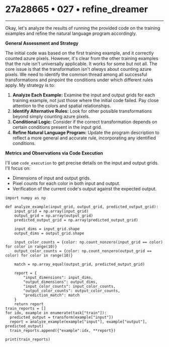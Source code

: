 # 27a28665 • 027 • refine_dreamer

---
Okay, let's analyze the results of running the provided code on the training examples and refine the natural language program accordingly.

**General Assessment and Strategy**

The initial code was based on the first training example, and it correctly counted azure pixels. However, it's clear from the other training examples that the rule isn't universally applicable. It works for some but not all. The core issue is that the transformation isn't *always* about counting azure pixels. We need to identify the common thread among all successful transformations and pinpoint the conditions under which different rules apply. My strategy is to:

1.  **Analyze Each Example:** Examine the input and output grids for each training example, not just those where the initial code failed. Pay close attention to the colors and spatial relationships.
2.  **Identify Alternative Rules:** Look for other possible transformations beyond simply counting azure pixels.
3.  **Conditional Logic:** Consider if the correct transformation depends on certain conditions present in the input grid.
4.  **Refine Natural Language Program:** Update the program description to reflect a more general and accurate rule, incorporating any identified conditions.

**Metrics and Observations via Code Execution**

I'll use `code_execution` to get precise details on the input and output grids. I'll focus on:

*   Dimensions of input and output grids.
*   Pixel counts for each color in both input and output.
*   Verification of the current code's output against the expected output.

```tool_code
import numpy as np

def analyze_example(input_grid, output_grid, predicted_output_grid):
    input_grid = np.array(input_grid)
    output_grid = np.array(output_grid)
    predicted_output_grid = np.array(predicted_output_grid)
    
    input_dims = input_grid.shape
    output_dims = output_grid.shape
    
    input_color_counts = {color: np.count_nonzero(input_grid == color) for color in range(10)}
    output_color_counts = {color: np.count_nonzero(output_grid == color) for color in range(10)}

    match = np.array_equal(output_grid, predicted_output_grid)

    report = {
        "input_dimensions": input_dims,
        "output_dimensions": output_dims,
        "input_color_counts": input_color_counts,
        "output_color_counts": output_color_counts,
        "prediction_match": match
    }
    return report
train_reports = []
for idx, example in enumerate(task["train"]):
  predicted_output = transform(example["input"])
  report = analyze_example(example["input"], example["output"], predicted_output)
  train_reports.append({"example":idx, **report})

print(train_reports)
```
